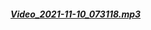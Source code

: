 ##### [Video_2021-11-10_073118.mp3](https://lms-vnedu-2104403236.github.io/20211110/Video_2021-11-10_073118.mp3)
